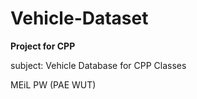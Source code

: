 # Vehicle-Dataset



**Project for CPP**

subject: Vehicle Database for CPP Classes


MEiL PW (PAE WUT)
